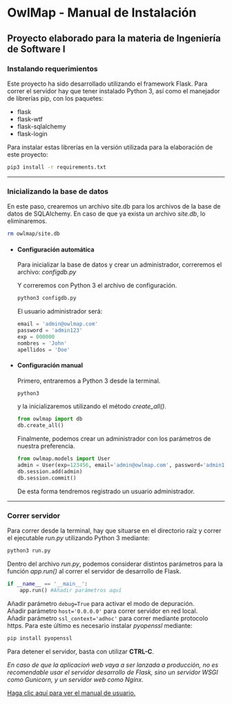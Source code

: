 # OwlMap - Manual de Instalación

## Proyecto elaborado para la materia de Ingeniería de Software I

### Instalando requerimientos

Este proyecto ha sido desarrollado utilizando el framework Flask. Para correr el servidor hay que tener instalado Python 3, así como el manejador de librerías pip, con los paquetes:

* flask
* flask-wtf
* flask-sqlalchemy
* flask-login

Para instalar estas librerías en la versión utilizada para la elaboración de este proyecto:

```bash
pip3 install -r requirements.txt
```

---
### Inicializando la base de datos

En este paso, crearemos un archivo site.db para los archivos de la base de datos de SQLAlchemy.
En caso de que ya exista un archivo _site.db_, lo eliminaremos.

```bash
rm owlmap/site.db
```

- #### Configuración automática
  Para inicializar la base de datos y crear un administrador, correremos el archivo: _configdb.py_

  Y correremos con Python 3 el archivo de configuración.

  ```bash
  python3 configdb.py
  ```
  El usuario administrador será:

  ```python
  email = 'admin@owlmap.com'
  password = 'admin123'
  exp = 000000
  nombres = 'John'
  apellidos = 'Doe'
  ```

- #### Configuración manual
  Primero, entraremos a Python 3 desde la terminal.

  ```bash
  python3
  ```

  y la inicializaremos utilizando el método *create_all()*.

  ```python
  from owlmap import db
  db.create_all()
  ```

  Finalmente, podemos crear un administrador con los parámetros de nuestra preferencia.

  ```python
  from owlmap.models import User
  admin = User(exp=123456, email='admin@owlmap.com', password='admin123', nombres='John', apellidos='Doe')
  db.session.add(admin)
  db.session.commit()
  ```

  De esta forma tendremos registrado un usuario administrador.

---
### Correr servidor
Para correr desde la terminal, hay que situarse en el directorio raíz y correr el ejecutable _run.py_ utilizando Python 3 mediante:

```bash
python3 run.py
```

Dentro del archivo _run.py_, podemos considerar distintos parámetros para la función _app.run()_ al correr el servidor de desarrollo de Flask.

```Python
if __name__ == '__main__':
    app.run() #Añadir parámetros aquí
```

Añadir parámetro ```debug=True``` para activar el modo de depuración.  
Añadir parámetro ```host='0.0.0.0'``` para correr servidor en red local.  
Añadir parámetro ```ssl_context='adhoc'``` para correr mediante protocolo https.
Para este último es necesario instalar _pyopenssl_ mediante:
```bash
pip install pyopenssl
```

Para detener el servidor, basta con utilizar **CTRL-C**.

_En caso de que la aplicacioń web vaya a ser lanzada a producción, no es recomendable usar el servidor desarrollo de Flask, sino un servidor WSGI como Gunicorn, y un servidor web como Nginx._

[Haga clic aquí para ver el manual de usuario.](https://github.com/raulmyocu/owlmap/blob/master/ManualUsuario.md)
